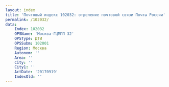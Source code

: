 ```yaml
---
layout: index
title: 'Почтовый индекс 102032: отделение почтовой связи Почты России'
permalink: /102032/
data:
    Index: 102032
    OPSName: 'Москва-ГЦМПП 32'
    OPSType: ДТИ
    OPSSubm: 102001
    Region: Москва
    Autonom: ''
    Area: ''
    City: ''
    City1: ''
    ActDate: '20170919'
    IndexOld: ''
---
```

